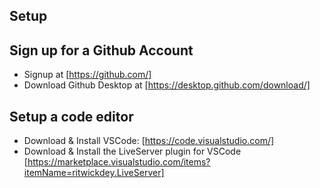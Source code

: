 ## Setup 

## Sign up for a Github Account
- Signup at [https://github.com/]
- Download Github Desktop at [https://desktop.github.com/download/]

## Setup a code editor
- Download & Install VSCode: [https://code.visualstudio.com/]
- Download & Install the LiveServer plugin for VSCode [https://marketplace.visualstudio.com/items?itemName=ritwickdey.LiveServer]
